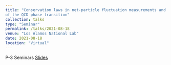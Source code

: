 ```yaml
---
title: "Conservation laws in net-particle fluctuation measurements and their effect on LQCD predictions
of the QCD phase transition"
collection: talks
type: "Seminar"
permalink: /talks/2021-08-18
venue: "Los Alamos National Lab"
date: 2021-08-18
location: "Virtual"
---
```



P-3 Seminars
[Slides](https://p25ext.lanl.gov/seminar_files/EjiroU_LANL_081821.pdf) 
